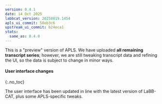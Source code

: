 ```yaml
---
version: 0.4.1
date: 14 Oct 2025
labbcat_version: 20250819.1454
apls_ui_commit: 58eb3c6
upstream_ui_commit: b24eca1
stats:
  same_as: 0.4.0
---
```


This is a "preview" version of APLS.
We have uploaded **all remaining transcript series**; however, we are still tweaking transcript data and refining the UI, so the data is subject to change in minor ways.


#### User interface changes
{:.no_toc}

The user interface has been updated in line with the latest version of LaBB-CAT, plus some APLS-specific tweaks.
